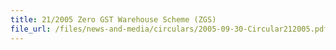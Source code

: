 ```yaml
---
title: 21/2005 Zero GST Warehouse Scheme (ZGS)
file_url: /files/news-and-media/circulars/2005-09-30-Circular212005.pdf
---
```

